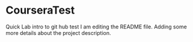 # CourseraTest
Quick Lab intro to git hub test
I am editing the README file. Adding some more details about the project description.
